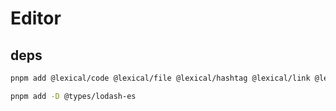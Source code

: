# Editor

## deps

```sh
pnpm add @lexical/code @lexical/file @lexical/hashtag @lexical/link @lexical/list @lexical/react @lexical/rich-text @lexical/selection @lexical/table @lexical/utils lexical lodash-es prettier
```


```sh
pnpm add -D @types/lodash-es
```